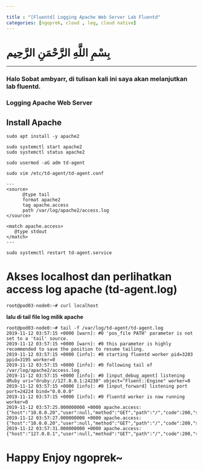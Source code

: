 ```yaml
---

title : "[Fluentd] Logging Apache Web Server Lab Fluentd"
categories: [ngoprek, cloud , log, cloud native]
---
```

# بِسْمِ اللَّهِ الرَّحْمَنِ الرَّحِيم
---

### Halo Sobat ambyarr, di tulisan kali ini saya akan melanjutkan lab fluentd.

### Logging Apache Web Server

## Install Apache
```shell
sudo apt install -y apache2

sudo systemctl start apache2
sudo systemctl status apache2

sudo usermod -aG adm td-agent
```
```shell
sudo vim /etc/td-agent/td-agent.conf 

---
<source>
      @type tail
      format apache2
      tag apache.access
      path /var/log/apache2/access.log
</source>

<match apache.access>
   @type stdout
</match>
---

sudo systemctl restart td-agent.service
```



# Akses localhost dan perlihatkan access log apache (td-agent.log)
```shell
root@pod03-node0:~# curl localhost
```

**lalu di tail file log milik apache**

```shell
root@pod03-node0:~# tail -f /var/log/td-agent/td-agent.log 
2019-11-12 03:57:15 +0000 [warn]: #0 'pos_file PATH' parameter is not set to a 'tail' source.
2019-11-12 03:57:15 +0000 [warn]: #0 this parameter is highly recommended to save the position to resume tailing.
2019-11-12 03:57:15 +0000 [info]: #0 starting fluentd worker pid=3203 ppid=3195 worker=0
2019-11-12 03:57:15 +0000 [info]: #0 following tail of /var/log/apache2/access.log
2019-11-12 03:57:15 +0000 [info]: #0 [input_debug_agent] listening dRuby uri="druby://127.0.0.1:24230" object="Fluent::Engine" worker=0
2019-11-12 03:57:15 +0000 [info]: #0 [input_forward] listening port port=24224 bind="0.0.0.0"
2019-11-12 03:57:15 +0000 [info]: #0 fluentd worker is now running worker=0
2019-11-12 03:57:25.000000000 +0000 apache.access: {"host":"10.0.0.20","user":null,"method":"GET","path":"/","code":200,"size":11173,"referer":null,"agent":"curl/7.58.0"}
2019-11-12 03:57:27.000000000 +0000 apache.access: {"host":"10.0.0.20","user":null,"method":"GET","path":"/","code":200,"size":11173,"referer":null,"agent":"curl/7.58.0"}
2019-11-12 03:57:31.000000000 +0000 apache.access: {"host":"127.0.0.1","user":null,"method":"GET","path":"/","code":200,"size":11173,"referer":null,"agent":"curl/7.58.0"}
```

# Happy Enjoy ngoprek~
